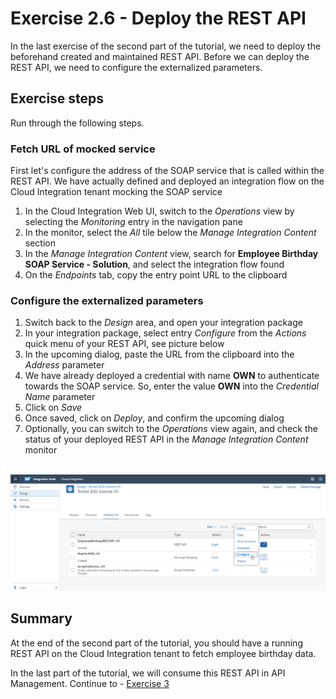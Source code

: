 # Exercise 2.6 - Deploy the REST API

In the last exercise of the second part of the tutorial, we need to deploy the beforehand created and maintained REST API. Before we can deploy the REST API, we need to configure the externalized parameters.

## Exercise steps

Run through the following steps.

### Fetch URL of mocked service
First let's configure the address of the SOAP service that is called within the REST API. We have actually defined and deployed an integration flow on the Cloud Integration tenant mocking the SOAP service
1. In the Cloud Integration Web UI, switch to the *Operations* view by selecting the *Monitoring* entry in the navigation pane
2. In the monitor, select the *All* tile below the *Manage Integration Content* section
4. In the *Manage Integration Content* view, search for **Employee Birthday SOAP Service - Solution**, and select the integration flow found
5. On the *Endpoints* tab, copy the entry point URL to the clipboard

### Configure the externalized parameters
1. Switch back to the *Design* area, and open your integration package
2. In your integration package, select entry *Configure* from the *Actions* quick menu of your REST API, see picture below
3. In the upcoming dialog, paste the URL from the clipboard into the *Address* parameter
4. We have already deployed a credential with name **OWN** to authenticate towards the SOAP service. So, enter the value **OWN** into the *Credential Name* parameter
5. Click on *Save*
6. Once saved, click on *Deploy*, and confirm the upcoming dialog
7. Optionally, you can switch to the *Operations* view again, and check the status of your deployed REST API in the *Manage Integration Content* monitor

<br>![Deploy REST API](/exercises/ex2/images/CI_Configure&DeployRESTAPI.png)

## Summary

At the end of the second part of the tutorial, you should have a running REST API on the Cloud Integration tenant to fetch employee birthday data.

In the last part of the tutorial, we will consume this REST API in API Management. Continue to - [Exercise 3](/exercises/ex3)
